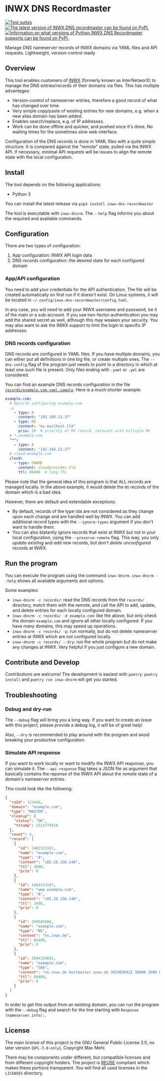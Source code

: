 # INWX DNS Recordmaster

[![Test suites](https://github.com/mxmehl/inwx-dns-recordmaster/actions/workflows/test.yaml/badge.svg)](https://github.com/mxmehl/inwx-dns-recordmaster/actions/workflows/test.yaml)
[![The latest version of INWX DNS recordmaster can be found on PyPI.](https://img.shields.io/pypi/v/inwx-dns-recordmaster.svg)](https://pypi.org/project/inwx-dns-recordmaster/)
[![Information on what versions of Python INWX DNS Recordmaster supports can be found on PyPI.](https://img.shields.io/pypi/pyversions/inwx-dns-recordmaster.svg)](https://pypi.org/project/inwx-dns-recordmaster/)

Manage DNS nameserver records of INWX domains via YAML files and API requests. Lightweight, version-control ready


## Overview

This tool enables customers of [INWX](https://www.inwx.de) (formerly known as InterNetworX) to manage the DNS entries/records of their domains via files. This has multiple advantages:

* Version-control of nameserver entries, therefore a good record of what has changed over time.
* Very simple copy/paste of existing entries for new domains, e.g. when a new alias domain has been added.
* Enables search/replace, e.g. of IP addresses.
* Work can be done offline and quicker, and pushed once it's done. No waiting times for the sometimes slow web interface.

Configuration of the DNS records is done in YAML files with a quite simple structure. It is compared against the "remote" state, pulled via the INWX API. If necessary, minimal API requests will be issues to align the remote state with the local configuration.


## Install

The tool depends on the following applications:

* Python 3

You can install the latest release via `pip3 install inwx-dns-recordmaster`

The tool is executable with `inwx-dnsrm`. The `--help` flag informs you about the required and available commands.


## Configuration

There are two types of configuration:

1. App configuration: INWX API login data
1. DNS records configuration: the desired state for each configured domain


### App/API configuration

You need to add your credentials for the API authentication. The file will be created automatically on first run if it doesn't exist. On Linux systems, it will be located in `~/.config/inwx-dns-recordmaster/config.toml`.

In any case, you will need to add your INWX username and password, be it of the main or a sub-account. If you use two-factor-authentication you may add the shared secret as well, although this may weaken your security. You may also want to ask the INWX support to limit the login to specific IP addresses.


### DNS records configuration

DNS records are configured in YAML files. If you have multiple domains, you can either put all definitions in one big file, or create multiple ones. The `--dns-config` flag of the program just needs to point to a directory in which at least one such file is present. Only files ending with `.yaml` or `.yml` are considered.

You can find an example DNS records configuration in the file [`records/example.com.yaml.sample`](records/example.com.yaml.sample). Here is a much shorter example:

```yaml
example.com:
  # Records configuring example.com
  .:
    - type: A
      content: "192.168.13.37"
    - type: MX
      content: "my.mailhost.tld"
      prio: 10  # priority of MX record, relevant with multiple MX
  # *.example.com
  "*":
    - type: A
      content: "192.168.13.37"
  # cloud.example.com
  cloud:
    - type: CNAME
      content: cloudprovider.tld
      ttl: 86400  # long TTL
```

Please note that the general idea of this program is that ALL records are managed locally. In the above example, it would delete the `NS` records of the domain which is a bad idea.

However, there are default and extendable exceptions:

* By default, records of the type `SOA` are not considered as they change upon each change and are handled well by INWX. You can add additional record types with the `--ignore-types` argument if you don't want to handle them.
* You can also blatantly ignore records that exist at INWX but not in your local configuration, using the `--preserve-remote` flag. This way, you only *update existing* and *add new* records, but don't *delete unconfigured* records at INWX.


## Run the program

You can execute the program using the command `inwx-dnsrm`. `inwx-dnsrm --help` shows all available arguments and options.

Some examples:

* `inwx-dnsrm -c records/`: read the DNS records from the `records/` directory, match them with the remote, and call the API to add, update, and delete entries for each locally configured domain.
* `inwx-dnsrm -c records/ -d example.com`: like the above, but only check the domain `example.com` and ignore all other locally configured. If you have many domains, this may speed up operations.
* `inwx-dnsrm -c records/ -p`: run normally, but do not delete nameserver entries at INWX which are not configured locally.
* `inwx-dnsrm -c records/ --dry`: run the whole program but do not make any changes at INWX. Very helpful if you just configure a new domain.


## Contribute and Develop

Contributions are welcome! The development is easiest with `poetry`: `poetry install` and `poetry run inwx-dnsrm` will get you started.


## Troubleshooting


### Debug and dry-run

The `--debug` flag will bring you a long way. If you want to create an issue with this project, please provide a debug log, it will be of great help!

Also, `--dry` is recommended to play around with the program and avoid breaking your productive configuration.


### Simulate API response

If you want to work locally or want to modify the INWX API response, you can simulate it. The `--api-response` flag takes a JSON file as argument that basically contains the reponse of the INWX API about the remote state of a domain's nameserver entries.

This could look like the following:

```json
{
  "roId": 123456,
  "domain": "example.com",
  "type": "MASTER",
  "cleanup": {
    "status": "OK",
    "tstamp": 1513779810
  },
  "count": 4,
  "record": [
    {
      "id": 1402323103,
      "name": "example.com",
      "type": "A",
      "content": "185.26.156.148",
      "ttl": 3600,
      "prio": 0
    },
    {
      "id": 1404343107,
      "name": "www.example.com",
      "type": "A",
      "content": "185.26.156.148",
      "ttl": 3600,
      "prio": 0
    },
    {
      "id": 209645684,
      "name": "example.com",
      "type": "NS",
      "content": "ns.inwx.de",
      "ttl": 86400,
      "prio": 0
    },
    {
      "id": 2094329683,
      "name": "example.com",
      "type": "SOA",
      "content": "ns.inwx.de hostmaster.inwx.de 2024030422 10800 3600 604800 3600",
      "ttl": 86400,
      "prio": 0
    }
  ]
}
```

In order to get this output from an existing domain, you can run the program with the `--debug` flag and search for the line starting with `Response (nameserver.info):`.


## License

The main license of this project is the GNU General Public License 3.0, no later version (`GPL-3.0-only`), Copyright Max Mehl.

There may be components under different, but compatible licenses and from different copyright holders. The project is [REUSE](https://reuse.software) compliant which makes these portions transparent. You will find all used licenses in the `LICENSES` directory.

